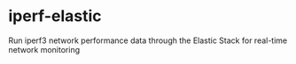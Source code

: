 # iperf-elastic
Run iperf3 network performance data through the Elastic Stack for real-time network monitoring
